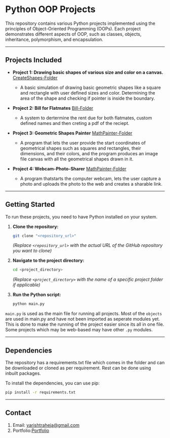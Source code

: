 # Python OOP Projects

This repository contains various Python projects implemented using the principles of Object-Oriented Programming (OOPs). Each project demonstrates different aspects of OOP, such as classes, objects, inheritance, polymorphism, and encapsulation.

---

## Projects Included

* **Project 1: Drawing basic shapes of various size and color on a canvas.**
[CreateShapes-Folder](https://github.com/VarihtRaheja/python-OOP/tree/main/App1-createShapes)
    - A basic simulation of drawing basic geometric shapes like a square and rectangle with user defined sizes and color. Determining the area of the shape and checking if pointer is inside the boundary.

* **Project 2: Bill for Flatmates**
[Bill-Folder](https://github.com/VarihtRaheja/python-OOP/tree/main/app2-BillApp)
    - A system to dertermine the rent due for both flatmates, custom defined names and then creting a pdf of the reciept.


* **Project 3: Geometric Shapes Painter**
[MathPainter-Folder](https://github.com/VarihtRaheja/python-OOP/tree/main/app3-MathPainter)
    - A program that lets the user provide the start coordinates of geometrical shapes such as squares and rectangles, their dimensions, and their colors, and the program produces an image file canvas with all the geometrical shapes drawn in it.

* **Project 4: Webcam-Photo-Sharer**
[MathPainter-Folder](https://github.com/VarihtRaheja/python-OOP/tree/main/app4-Webcam-Photo-Sharer)
    - A program thatstarts the computer webcam, lets the user capture a photo and uploads the photo to the web and creates a sharable link.

---


## Getting Started

To run these projects, you need to have Python installed on your system.

1.  **Clone the repository:**
    ```bash
    git clone "<repository_url>"
    ```
    *(Replace `<repository_url>` with the actual URL of the GitHub repository you want to clone)*

2.  **Navigate to the project directory:**
    ```bash
    cd <project_directory>
    ```
    *(Replace `<project_directory>` with the name of a specific project folder if applicable)*

3.  **Run the Python script:**
    ```bash
    python main.py
    ```

`main.py` is used as the main file for running all projects. Most of the `objects` are used in main.py and have not been imported as seperate modules yet. This is done to make the running of the project easier since its all in one file. Some projects which may be web-based may have other `.py` modules.

---

## Dependencies

<p>The repository has a requirements.txt file which comes in the folder and can be downloaded or cloned as per requirement. Rest can be done using inbuilt packages.</p>

To install the dependencies, you can use pip:

```bash
pip install -r requirements.txt
```

---

## Contact
1. Email: varishtraheja@gmail.com
2. Portfolio:[Portfolio](http://varishtraheja.wixsite.com/varishtraheja)